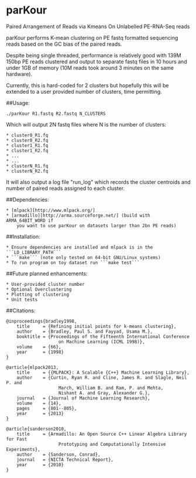 # parKour
Paired Arrangement of Reads via Kmeans On Unlabelled PE-RNA-Seq reads

parKour performs K-mean clustering on PE fastq formatted sequencing reads based
on the GC bias of the paired reads.

Despite being single threaded, performance is relatively good with 139M 150bp PE
reads clustered and output to separate fastq files in 10 hours and under 1GB 
of memory (10M reads took around 3 minutes on the same hardware).

Currently, this is hard-coded for 2 clusters but hopefully this will be extended
to a user provided number of clusters, time permitting.

##Usage:
```
./parKour R1.fastq R2.fastq N_CLUSTERS
```

Which will output 2N fastq files where N is the number of clusters:

```
* cluster0_R1.fq
* cluster0_R2.fq
* cluster1_R1.fq
* cluster1_R2.fq
* ...
* ...
* clusterN_R1.fq
* clusterN_R2.fq
```

It will also output a log file "run_log" which records the cluster centroids and number of paired reads assigned to each cluster.

##Dependencies:

    * [mlpack][http://www.mlpack.org/]
    * [armadillo][http://arma.sourceforge.net/] (build with ARMA_64BIT_WORD if 
        you want to use parKour on datasets larger than 2bn PE reads)

##Installation:

    * Ensure dependencies are installed and mlpack is in the ```LD_LIBRARY_PATH```
    * ```make``` (note only tested on 64-bit GNU/Linux systems)
    * To run program on toy dataset run ```make test```

##Future planned enhancements:

    * User-provided cluster number
    * Optional Overclustering
    * Plotting of clustering
    * Unit tests

##Citations:
```
@inproceedings{bradley1998,
    title     = {Refining initial points for k-means clustering},
    author    = {Bradley, Paul S. and Fayyad, Usama M.},
    booktitle = {Proceedings of the Fifteenth International Conference 
                    on Machine Learning (ICML 1998)},
    volume    = {66},
    year      = {1998}
}

@article{mlpack2013,
    title     = {{MLPACK}: A Scalable {C++} Machine Learning Library},
    author    = {Curtin, Ryan R. and Cline, James R. and Slagle, Neil P. and
                    March, William B. and Ram, P. and Mehta, 
                    Nishant A. and Gray, Alexander G.},
    journal   = {Journal of Machine Learning Research},
    volume    = {14},
    pages     = {801--805},
    year      = {2013}
}

@article{sanderson2010,
    title     = {Armadillo: An Open Source C++ Linear Algebra Library for Fast 
                    Prototyping and Computationally Intensive Experiments},
    author    = {Sanderson, Conrad},
    journal   = {NICTA Technical Report},
    year      = {2010}
}
```
